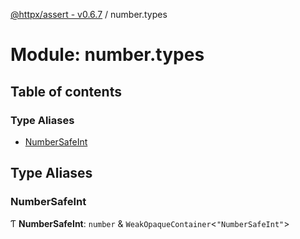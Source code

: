 [@httpx/assert - v0.6.7](../README.md) / number.types

# Module: number.types

## Table of contents

### Type Aliases

- [NumberSafeInt](number_types.md#numbersafeint)

## Type Aliases

### NumberSafeInt

Ƭ **NumberSafeInt**: `number` & `WeakOpaqueContainer`\<``"NumberSafeInt"``\>
